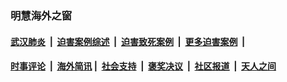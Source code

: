 
### 明慧海外之窗

####  [武汉肺炎](indexes/365.md?t=04040504) &nbsp;|&nbsp;  [迫害案例综述](indexes/328.md?t=04040504) &nbsp;|&nbsp; [迫害致死案例](indexes/277.md?t=04040504)  &nbsp;|&nbsp; [更多迫害案例](indexes/81.md?t=04040504)  &nbsp;|&nbsp; 
####  [时事评论](indexes/19.md?t=04040504) &nbsp;|&nbsp; [海外简讯](indexes/245.md?t=04040504)&nbsp;|&nbsp;  [社会支持](indexes/140.md?t=04040504) &nbsp;|&nbsp; [褒奖决议](indexes/282.md?t=04040504) &nbsp;|&nbsp; [社区报道](indexes/91.md?t=04040504)  &nbsp;|&nbsp; [天人之间](indexes/78.md?t=04040504) 

